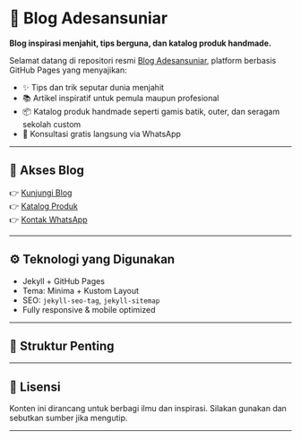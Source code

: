 # 🧵 Blog Adesansuniar

**Blog inspirasi menjahit, tips berguna, dan katalog produk handmade.**

Selamat datang di repositori resmi [Blog Adesansuniar](https://adesansuniar.github.io/blog-adesansuniar/), platform berbasis GitHub Pages yang menyajikan:

- ✨ Tips dan trik seputar dunia menjahit
- 📚 Artikel inspiratif untuk pemula maupun profesional
- 📦 Katalog produk handmade seperti gamis batik, outer, dan seragam sekolah custom
- 💬 Konsultasi gratis langsung via WhatsApp

---

## 🔗 Akses Blog

👉 [Kunjungi Blog](https://adesansuniar.github.io/blog-adesansuniar/)  
👉 [Katalog Produk](https://adesansuniar.github.io/blog-adesansuniar/katalog/)  
👉 [Kontak WhatsApp](https://wa.me/6288801758800)

---

## ⚙️ Teknologi yang Digunakan

- Jekyll + GitHub Pages
- Tema: Minima + Kustom Layout
- SEO: `jekyll-seo-tag`, `jekyll-sitemap`
- Fully responsive & mobile optimized

---

## 📁 Struktur Penting

---

## 📌 Lisensi

Konten ini dirancang untuk berbagi ilmu dan inspirasi. Silakan gunakan dan sebutkan sumber jika mengutip.

---
